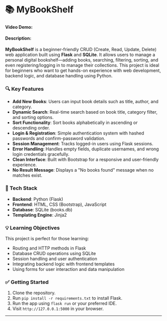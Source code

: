 # 📚 MyBookShelf

#### Video Demo:  <URL HERE>
#### Description:

**MyBookShelf** is a beginner-friendly CRUD (Create, Read, Update, Delete) web application built using **Flask** and **SQLite**. It allows users to manage a personal digital bookshelf—adding books, searching, filtering, sorting, and even registering/logging in to manage their collections. This project is ideal for beginners who want to get hands-on experience with web development, backend logic, and database handling using Python.

### 🔍 Key Features

* **Add New Books**: Users can input book details such as title, author, and category.
* **Dynamic Search**: Real-time search based on book title, category filter, and sorting options.
* **Sort Functionality**: Sort books alphabetically in ascending or descending order.
* **Login & Registration**: Simple authentication system with hashed passwords and confirm-password validation.
* **Session Management**: Tracks logged-in users using Flask sessions.
* **Error Handling**: Handles empty fields, duplicate usernames, and wrong login credentials gracefully.
* **Clean Interface**: Built with Bootstrap for a responsive and user-friendly experience.
* **No Result Message**: Displays a "No books found" message when no matches exist.

### 🔧 Tech Stack

* **Backend**: Python (Flask)
* **Frontend**: HTML, CSS (Bootstrap), JavaScript
* **Database**: SQLite (books.db)
* **Templating Engine**: Jinja2

### 💡 Learning Objectives

This project is perfect for those learning:

* Routing and HTTP methods in Flask
* Database CRUD operations using SQLite
* Session handling and user authentication
* Integrating backend logic with frontend templates
* Using forms for user interaction and data manipulation

### ✅ Getting Started

1. Clone the repository.
2. Run `pip install -r requirements.txt` to install Flask.
3. Run the app using `flask run` or your preferred IDE.
4. Visit `http://127.0.0.1:5000` in your browser.

---
